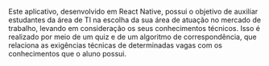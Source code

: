 Este aplicativo, desenvolvido em React Native, possui o objetivo de auxiliar estudantes da área de TI na escolha da sua área de atuação no mercado de trabalho,
levando em consideração os seus conhecimentos técnicos. Isso é realizado por meio de um quiz e de um algoritmo de correspondência, que relaciona as exigências técnicas
de determinadas vagas com os conhecimentos que o aluno possui.
